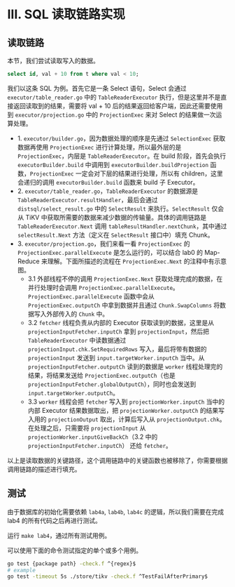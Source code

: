 # III. SQL 读取链路实现

## 读取链路

本节，我们尝试读取写入的数据。

```sql
select id, val + 10 from t where val < 10;
```

我们以这条 SQL 为例。首先它是一条 Select 语句，Select 会通过 `executor/table_reader.go` 中的 `TableReaderExecutor` 执行，但是这里并不是直接返回读取到的结果，需要将 val + 10 后的结果返回给客户端，因此还需要使用到 `executor/projection.go` 中的 `ProjectionExec` 来对 Select 的结果做一次运算处理。

- 1\. `executor/builder.go`，因为数据处理的顺序是先通过 `SelectionExec` 获取数据再使用 `ProjectionExec` 进行计算处理，所以最外层的是 `ProjectionExec`，内层是 `TableReaderExecutor`。在 build 阶段，首先会执行 `executorBuilder.build` 中调用到 `executorBuilder.buildProjection` 函数，`ProjectionExec` 一定会对下层的结果进行处理，所以有 children，这里会递归的调用 `executorBuilder.build` 函数来 build 子 Executor。
- 2\. `executor/table_reader.go`，`TableReaderExecutor` 的数据源是 `TableReaderExecutor.resultHandler`，最后会通过 `distsql/select_result.go` 中的 `SelectResult` 来执行。`SelectResult` 仅会从 TiKV 中获取所需要的数据来减少数据的传输量。具体的调用链路是 `TableReaderExecutor.Next` 调用 `tableResultHandler.nextChunk`，其中通过 `selectResult.Next` 方法（定义在 `SelectResult` 接口中）填充 Chunk。
- 3\. `executor/projection.go`，我们来看一看 `ProjectionExec` 的 `ProjectionExec.parallelExecute` 是怎么运行的，可以结合 lab0 的 Map-Reduce 来理解。下面所描述的流程在 `ProjectionExec.Next` 的注释中有示意图。
    - 3.1 外部线程不停的调用 `ProjectionExec.Next` 获取处理完成的数据，在并行处理时会调用 `ProjectionExec.parallelExecute`。`ProjectionExec.parallelExecute` 函数中会从 `ProjectionExec.outputCh` 中拿到数据并且通过 `Chunk.SwapColumns` 将数据写入外部传入的 `Chunk` 中。
    - 3.2 `fetcher` 线程负责从内部的 Executor 获取读到的数据，这里是从 `projectionInputFetcher.inputCh` 拿到 `projectionInput`，然后把 `TableReaderExecutor` 中读数据通过 `projectionInput.chk.SetRequiredRows` 写入，最后将带有数据的 `projectionInput` 发送到 `input.targetWorker.inputCh` 当中。从 `projectionInputFetcher.outputCh` 读到的数据是 `worker` 线程处理完的结果，将结果发送给 `ProjectionExec.outputCh`（也是 `projectionInputFetcher.globalOutputCh`），同时也会发送到 `input.targetWorker.outputCh`。
    - 3.3 `worker` 线程会把 `fetcher` 写入到 `projectionWorker.inputCh` 当中的内部 Executor 结果数据取出，把 `projectionWorker.outputCh` 的结果写入用的 `projectionOutput` 取出，计算后写入从 `projectionOutput.chk`。在处理之后，只需要将 `projectionInput` 从 `projectionWorker.inputGiveBackCh`（3.2 中的 `projectionInputFetcher.inputCh`） 还给 `fetcher`。


以上是读取数据的关键路径，这个调用链路中的关键函数也被移除了，你需要根据调用链路的描述进行填充。

## 测试

由于数据库的初始化需要依赖 `lab4a`, `lab4b`, `lab4c` 的逻辑，所以我们需要在完成 lab4 的所有代码之后再进行测试。

运行 `make lab4`，通过所有测试用例。

可以使用下面的命令测试指定的单个或多个用例。

```sh
go test {package path} -check.f ^{regex}$
# example
go test -timeout 5s ./store/tikv -check.f ^TestFailAfterPrimary$
```
